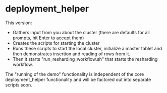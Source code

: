 # deployment_helper

This version:

+ Gathers input from you about the cluster (there are defaults for all prompts, hit Enter to accept them)
+ Creates the scripts for starting the cluster
+ Runs these scripts to start the local cluster, initialize a master tablet and then demonstrates insertion and reading of rows from it.
+ Then it starts "run_resharding_workflow.sh" that starts the resharding workflow.

The "running of the demo" functionality is independent of the core deployment_helper functionality and will be factored out into separate scripts soon.

